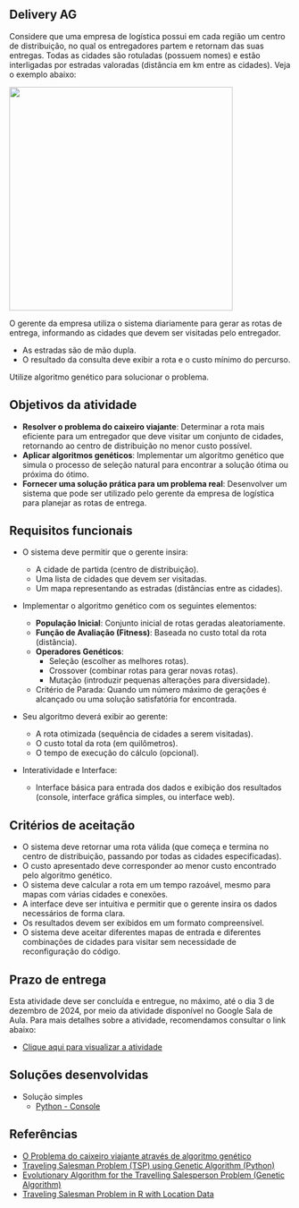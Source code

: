 ## Delivery AG

Considere que uma empresa de logística possui em cada região um centro de distribuição, no qual os entregadores partem e retornam das suas entregas. 
Todas as cidades são rotuladas (possuem nomes) e estão interligadas por estradas valoradas (distância em km entre as cidades). Veja o exemplo abaixo:

<img src="https://github.com/user-attachments/assets/f06aacd2-41ce-4c2c-84ae-49ecfc908d4c" width="400">

O gerente da empresa utiliza o sistema diariamente para gerar as rotas de entrega, informando as cidades que devem ser visitadas pelo entregador. 

- As estradas são de mão dupla.
- O resultado da consulta deve exibir a rota e o custo mínimo do percurso. 

Utilize algoritmo genético para solucionar o problema.

## Objetivos da atividade

- **Resolver o problema do caixeiro viajante**: Determinar a rota mais eficiente para um entregador que deve visitar um conjunto de cidades, retornando ao centro de distribuição no menor custo possível.
- **Aplicar algoritmos genéticos**: Implementar um algoritmo genético que simula o processo de seleção natural para encontrar a solução ótima ou próxima do ótimo.
- **Fornecer uma solução prática para um problema real**: Desenvolver um sistema que pode ser utilizado pelo gerente da empresa de logística para planejar as rotas de entrega.

## Requisitos funcionais

- O sistema deve permitir que o gerente insira:
  - A cidade de partida (centro de distribuição).
  - Uma lista de cidades que devem ser visitadas.
  - Um mapa representando as estradas (distâncias entre as cidades).

- Implementar o algoritmo genético com os seguintes elementos:
  - **População Inicial**: Conjunto inicial de rotas geradas aleatoriamente.
  - **Função de Avaliação (Fitness)**: Baseada no custo total da rota (distância).
  - **Operadores Genéticos**:
    - Seleção (escolher as melhores rotas).
    - Crossover (combinar rotas para gerar novas rotas).
    - Mutação (introduzir pequenas alterações para diversidade).
  - Critério de Parada: Quando um número máximo de gerações é alcançado ou uma solução satisfatória for encontrada.

- Seu algoritmo deverá exibir ao gerente:
  - A rota otimizada (sequência de cidades a serem visitadas).
  - O custo total da rota (em quilômetros).
  - O tempo de execução do cálculo (opcional).

- Interatividade e Interface:
  - Interface básica para entrada dos dados e exibição dos resultados (console, interface gráfica simples, ou interface web).

## Critérios de aceitação

- O sistema deve retornar uma rota válida (que começa e termina no centro de distribuição, passando por todas as cidades especificadas).
- O custo apresentado deve corresponder ao menor custo encontrado pelo algoritmo genético.
- O sistema deve calcular a rota em um tempo razoável, mesmo para mapas com várias cidades e conexões.
- A interface deve ser intuitiva e permitir que o gerente insira os dados necessários de forma clara.
- Os resultados devem ser exibidos em um formato compreensível.
- O sistema deve aceitar diferentes mapas de entrada e diferentes combinações de cidades para visitar sem necessidade de reconfiguração do código.

## Prazo de entrega

Esta atividade deve ser concluída e entregue, no máximo, até o dia 3 de dezembro de 2024, por meio da atividade disponível no Google Sala de Aula. 
Para mais detalhes sobre a atividade, recomendamos consultar o link abaixo:  

- [Clique aqui para visualizar a atividade](https://classroom.google.com/c/NzI2NDA0MTc3NTM0/a/NzM1NjgwMDcwNTY5/details)

## Soluções desenvolvidas

- Solução simples
  - [Python - Console](../../src/python/src/delivery_ag/README.md)

## Referências

- [O Problema do caixeiro viajante através de algoritmo genético](https://aprepro.org.br/conbrepro/2019/anais/arquivos/09302019_220914_5d92b20230a58.pdf)
- [Traveling Salesman Problem (TSP) using Genetic Algorithm (Python)](https://medium.com/aimonks/traveling-salesman-problem-tsp-using-genetic-algorithm-fea640713758)
- [Evolutionary Algorithm for the Travelling Salesperson Problem (Genetic Algorithm)](https://youtu.be/Wgn_aPH3OEk)
- [Traveling Salesman Problem in R with Location Data](https://www.crowdatascience.com/travelling-salesman-problem-in-r-with-location-data/)






